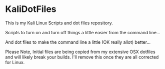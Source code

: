 # KaliDotFiles

This is my Kali Linux Scripts and dot files repository.

Scripts to turn on and turn off things a little easier from the command line...

And dot files to make the command line a little (OK really allot) better...

Please Note, Initial files are being copied from my extensive
  OSX dotfiles and will likely break your builds. I'll remove this once
  they are all corrected for Linux.
